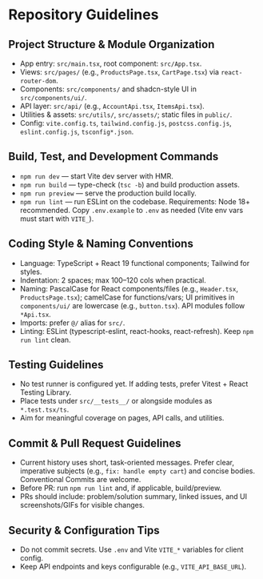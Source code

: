 # Repository Guidelines

## Project Structure & Module Organization
- App entry: `src/main.tsx`, root component: `src/App.tsx`.
- Views: `src/pages/` (e.g., `ProductsPage.tsx`, `CartPage.tsx`) via `react-router-dom`.
- Components: `src/components/` and shadcn-style UI in `src/components/ui/`.
- API layer: `src/api/` (e.g., `AccountApi.tsx`, `ItemsApi.tsx`).
- Utilities & assets: `src/utils/`, `src/assets/`; static files in `public/`.
- Config: `vite.config.ts`, `tailwind.config.js`, `postcss.config.js`, `eslint.config.js`, `tsconfig*.json`.

## Build, Test, and Development Commands
- `npm run dev` — start Vite dev server with HMR.
- `npm run build` — type-check (`tsc -b`) and build production assets.
- `npm run preview` — serve the production build locally.
- `npm run lint` — run ESLint on the codebase.
Requirements: Node 18+ recommended. Copy `.env.example` to `.env` as needed (Vite env vars must start with `VITE_`).

## Coding Style & Naming Conventions
- Language: TypeScript + React 19 functional components; Tailwind for styles.
- Indentation: 2 spaces; max 100–120 cols when practical.
- Naming: PascalCase for React components/files (e.g., `Header.tsx`, `ProductsPage.tsx`); camelCase for functions/vars; UI primitives in `components/ui/` are lowercase (e.g., `button.tsx`). API modules follow `*Api.tsx`.
- Imports: prefer `@/` alias for `src/`.
- Linting: ESLint (typescript-eslint, react-hooks, react-refresh). Keep `npm run lint` clean.

## Testing Guidelines
- No test runner is configured yet. If adding tests, prefer Vitest + React Testing Library.
- Place tests under `src/__tests__/` or alongside modules as `*.test.tsx/ts`.
- Aim for meaningful coverage on pages, API calls, and utilities.

## Commit & Pull Request Guidelines
- Current history uses short, task-oriented messages. Prefer clear, imperative subjects (e.g., `fix: handle empty cart`) and concise bodies. Conventional Commits are welcome.
- Before PR: run `npm run lint` and, if applicable, build/preview.
- PRs should include: problem/solution summary, linked issues, and UI screenshots/GIFs for visible changes.

## Security & Configuration Tips
- Do not commit secrets. Use `.env` and Vite `VITE_*` variables for client config.
- Keep API endpoints and keys configurable (e.g., `VITE_API_BASE_URL`).
